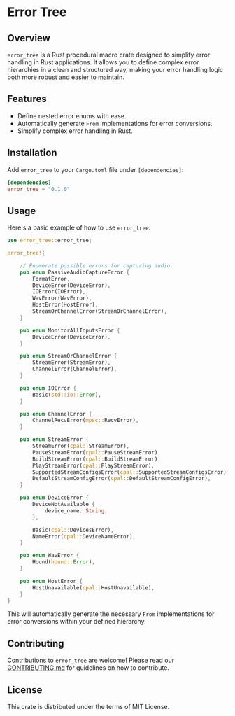 # Error Tree

## Overview
`error_tree` is a Rust procedural macro crate designed to simplify error handling in Rust applications. It allows you to define complex error hierarchies in a clean and structured way, making your error handling logic both more robust and easier to maintain.

## Features
- Define nested error enums with ease.
- Automatically generate `From` implementations for error conversions.
- Simplify complex error handling in Rust.

## Installation
Add `error_tree` to your `Cargo.toml` file under `[dependencies]`:
```toml
[dependencies]
error_tree = "0.1.0"
```

## Usage
Here's a basic example of how to use `error_tree`:
```rust
use error_tree::error_tree;

error_tree!{

    // Enumerate possible errors for capturing audio.
    pub enum PassiveAudioCaptureError {
        FormatError,
        DeviceError(DeviceError),
        IOError(IOError),
        WavError(WavError),
        HostError(HostError),
        StreamOrChannelError(StreamOrChannelError),
    }

    pub enum MonitorAllInputsError { 
        DeviceError(DeviceError),
    }

    pub enum StreamOrChannelError { 
        StreamError(StreamError),
        ChannelError(ChannelError),
    }

    pub enum IOError { 
        Basic(std::io::Error),
    }

    pub enum ChannelError { 
        ChannelRecvError(mpsc::RecvError),
    }

    pub enum StreamError { 
        StreamError(cpal::StreamError),
        PauseStreamError(cpal::PauseStreamError),
        BuildStreamError(cpal::BuildStreamError),
        PlayStreamError(cpal::PlayStreamError),
        SupportedStreamConfigsError(cpal::SupportedStreamConfigsError),
        DefaultStreamConfigError(cpal::DefaultStreamConfigError),
    }

    pub enum DeviceError { 
        DeviceNotAvailable {
            device_name: String,
        },

        Basic(cpal::DevicesError),
        NameError(cpal::DeviceNameError),
    }

    pub enum WavError { 
        Hound(hound::Error),
    }

    pub enum HostError { 
        HostUnavailable(cpal::HostUnavailable),
    }
}

```

This will automatically generate the necessary `From` implementations for error conversions within your defined hierarchy.

## Contributing
Contributions to `error_tree` are welcome! Please read our [CONTRIBUTING.md](CONTRIBUTING.md) for guidelines on how to contribute.

## License
This crate is distributed under the terms of MIT License.
